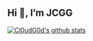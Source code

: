 ## Hi 👋, I’m JCGG
[![Cl0udG0d's github stats](https://github-readme-stats.vercel.app/api?username=JCGG-99977)](https://github.com/anuraghazra/github-readme-stats)
<!--
**JCGG-99977/JCGG-99977** is a ✨ _special_ ✨ repository because its `README.md` (this file) appears on your GitHub profile.

Here are some ideas to get you started:

- 🔭 I’m currently working on ...
- 🌱 I’m currently learning ...
- 👯 I’m looking to collaborate on ...
- 🤔 I’m looking for help with ...
- 💬 Ask me about ...
- 📫 How to reach me: ...
- 😄 Pronouns: ...
- ⚡ Fun fact: ...
-->

